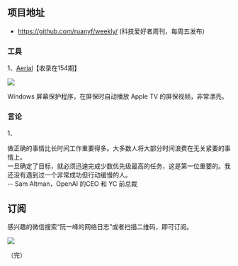 ## 项目地址
- https://github.com/ruanyf/weekly/ (科技爱好者周刊，每周五发布)  

### 工具

1、[Aerial](https://github.com/OrangeJedi/Aerial)【收录在154期】  

![](https://cdn.beekka.com/blogimg/asset/202103/bg2021032602.jpg)

Windows 屏幕保护程序，在屏保时自动播放 Apple TV 的屏保视频，非常漂亮。

### 言论

1、  

做正确的事情比长时间工作重要得多。大多数人将大部分时间浪费在无关紧要的事情上。  
一旦确定了目标，就必须迅速完成少数优先级最高的任务，这是第一位重要的。我还没有遇到过一个非常成功但行动缓慢的人。  
-- Sam Altman，OpenAI 的CEO 和 YC 前总裁  



## 订阅

感兴趣的微信搜索“阮一峰的网络日志”或者扫描二维码，即可订阅。

![](https://cdn.beekka.com/blogimg/asset/202103/bg2021030402.jpg)

（完）
